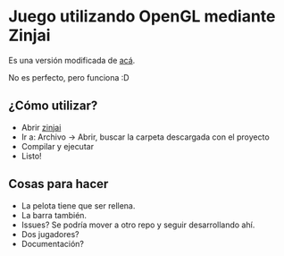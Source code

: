 # Juego utilizando OpenGL mediante Zinjai

Es una versión modificada de [acá](https://www.geeksforgeeks.org/opengl-program-simple-ball-game/).

No es perfecto, pero funciona :D

## ¿Cómo utilizar?
- Abrir [zinjai](http://zinjai.sourceforge.net/) 
- Ir a: Archivo -> Abrir, buscar la carpeta descargada con el proyecto
- Compilar y ejecutar
- Listo!

## Cosas para hacer
- La pelota tiene que ser rellena.
- La barra también.
- Issues? Se podría mover a otro repo y seguir desarrollando ahí.
- Dos jugadores?
- Documentación?

